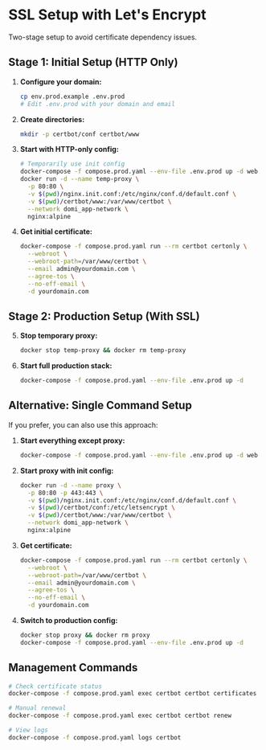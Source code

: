 # SSL Setup with Let's Encrypt

Two-stage setup to avoid certificate dependency issues.

## Stage 1: Initial Setup (HTTP Only)

1. **Configure your domain:**
   ```bash
   cp env.prod.example .env.prod
   # Edit .env.prod with your domain and email
   ```

2. **Create directories:**
   ```bash
   mkdir -p certbot/conf certbot/www
   ```

3. **Start with HTTP-only config:**
   ```bash
   # Temporarily use init config
   docker-compose -f compose.prod.yaml --env-file .env.prod up -d web api
   docker run -d --name temp-proxy \
     -p 80:80 \
     -v $(pwd)/nginx.init.conf:/etc/nginx/conf.d/default.conf \
     -v $(pwd)/certbot/www:/var/www/certbot \
     --network domi_app-network \
     nginx:alpine
   ```

4. **Get initial certificate:**
   ```bash
   docker-compose -f compose.prod.yaml run --rm certbot certonly \
     --webroot \
     --webroot-path=/var/www/certbot \
     --email admin@yourdomain.com \
     --agree-tos \
     --no-eff-email \
     -d yourdomain.com
   ```

## Stage 2: Production Setup (With SSL)

5. **Stop temporary proxy:**
   ```bash
   docker stop temp-proxy && docker rm temp-proxy
   ```

6. **Start full production stack:**
   ```bash
   docker-compose -f compose.prod.yaml --env-file .env.prod up -d
   ```

## Alternative: Single Command Setup

If you prefer, you can also use this approach:

1. **Start everything except proxy:**
   ```bash
   docker-compose -f compose.prod.yaml --env-file .env.prod up -d web api certbot
   ```

2. **Start proxy with init config:**
   ```bash
   docker run -d --name proxy \
     -p 80:80 -p 443:443 \
     -v $(pwd)/nginx.init.conf:/etc/nginx/conf.d/default.conf \
     -v $(pwd)/certbot/conf:/etc/letsencrypt \
     -v $(pwd)/certbot/www:/var/www/certbot \
     --network domi_app-network \
     nginx:alpine
   ```

3. **Get certificate:**
   ```bash
   docker-compose -f compose.prod.yaml run --rm certbot certonly \
     --webroot \
     --webroot-path=/var/www/certbot \
     --email admin@yourdomain.com \
     --agree-tos \
     --no-eff-email \
     -d yourdomain.com
   ```

4. **Switch to production config:**
   ```bash
   docker stop proxy && docker rm proxy
   docker-compose -f compose.prod.yaml --env-file .env.prod up -d
   ```

## Management Commands

```bash
# Check certificate status
docker-compose -f compose.prod.yaml exec certbot certbot certificates

# Manual renewal
docker-compose -f compose.prod.yaml exec certbot certbot renew

# View logs
docker-compose -f compose.prod.yaml logs certbot
```

